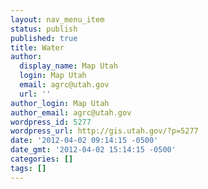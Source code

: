 ```yaml
---
layout: nav_menu_item
status: publish
published: true
title: Water
author:
  display_name: Map Utah
  login: Map Utah
  email: agrc@utah.gov
  url: ''
author_login: Map Utah
author_email: agrc@utah.gov
wordpress_id: 5277
wordpress_url: http://gis.utah.gov/?p=5277
date: '2012-04-02 09:14:15 -0500'
date_gmt: '2012-04-02 15:14:15 -0500'
categories: []
tags: []
---
```


